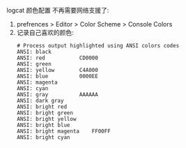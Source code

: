 logcat 颜色配置 不再需要网络支援了:
1. prefrences > Editor > Color Scheme > Console Colors
2. 记录自己喜欢的颜色:
    ```
    # Process output highlighted using ANSI colors codes
    ANSI: black         
    ANSI: red           CD0000
    ANSI: green         
    ANSI: yellow        C4A000
    ANSI: blue          0000EE
    ANSI: magenta       
    ANSI: cyan          
    ANSI: gray          AAAAAA
    ANSI: dark gray     
    ANSI: bright red
    ANSI: bright green
    ANSI: bright yellow
    ANSI: bright blue
    ANSI: bright magenta    FF00FF
    ANSI: bright cyan
    ```